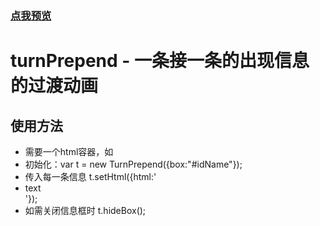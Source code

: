 ### [点我预览](https://wanghairong-i.github.io/turnPrepend/)

# turnPrepend - 一条接一条的出现信息的过渡动画

## 使用方法

-   需要一个html容器，如 <div id="idName"></div>
-   初始化：var t = new TurnPrepend({box:"#idName"});
-   传入每一条信息 t.setHtml({html:'<li>text</li>'});
-   如需关闭信息框时  t.hideBox();
